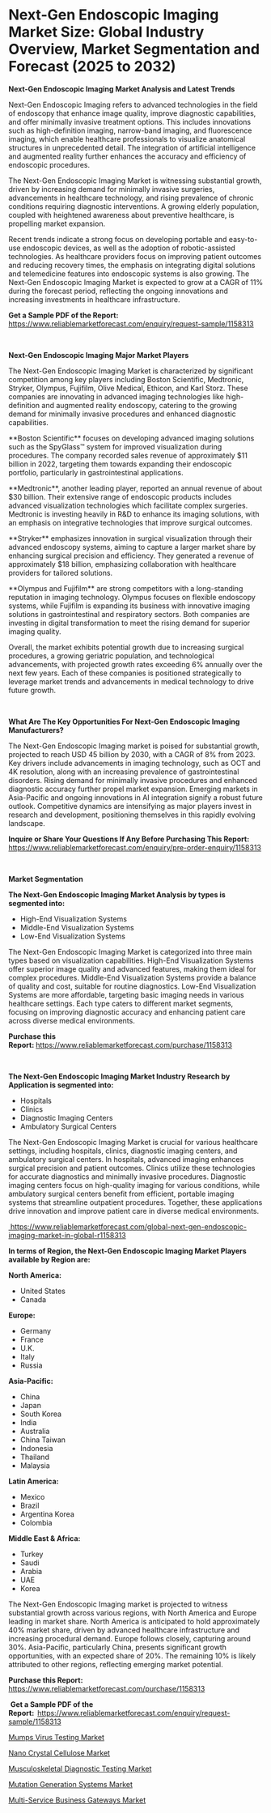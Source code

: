 <p><h1>Next-Gen Endoscopic Imaging Market Size: Global Industry Overview, Market Segmentation and Forecast (2025 to 2032)</h1></p><p><strong>Next-Gen Endoscopic Imaging Market Analysis and Latest Trends</strong></p>
<p><p>Next-Gen Endoscopic Imaging refers to advanced technologies in the field of endoscopy that enhance image quality, improve diagnostic capabilities, and offer minimally invasive treatment options. This includes innovations such as high-definition imaging, narrow-band imaging, and fluorescence imaging, which enable healthcare professionals to visualize anatomical structures in unprecedented detail. The integration of artificial intelligence and augmented reality further enhances the accuracy and efficiency of endoscopic procedures.</p><p>The Next-Gen Endoscopic Imaging Market is witnessing substantial growth, driven by increasing demand for minimally invasive surgeries, advancements in healthcare technology, and rising prevalence of chronic conditions requiring diagnostic interventions. A growing elderly population, coupled with heightened awareness about preventive healthcare, is propelling market expansion.</p><p>Recent trends indicate a strong focus on developing portable and easy-to-use endoscopic devices, as well as the adoption of robotic-assisted technologies. As healthcare providers focus on improving patient outcomes and reducing recovery times, the emphasis on integrating digital solutions and telemedicine features into endoscopic systems is also growing. The Next-Gen Endoscopic Imaging Market is expected to grow at a CAGR of 11% during the forecast period, reflecting the ongoing innovations and increasing investments in healthcare infrastructure.</p></p>
<p><strong>Get a Sample PDF of the Report:&nbsp;</strong> <a href="https://www.reliablemarketforecast.com/enquiry/request-sample/1158313?utm_campaign=1885&utm_medium=2&utm_source=Github&utm_content=ia&utm_term=21032025&utm_id=next-gen-endoscopic-imaging">https://www.reliablemarketforecast.com/enquiry/request-sample/1158313</a></p>
<p>&nbsp;</p>
<p><strong>Next-Gen Endoscopic Imaging Major Market Players</strong></p>
<p><p>The Next-Gen Endoscopic Imaging Market is characterized by significant competition among key players including Boston Scientific, Medtronic, Stryker, Olympus, Fujifilm, Olive Medical, Ethicon, and Karl Storz. These companies are innovating in advanced imaging technologies like high-definition and augmented reality endoscopy, catering to the growing demand for minimally invasive procedures and enhanced diagnostic capabilities.</p><p>**Boston Scientific** focuses on developing advanced imaging solutions such as the SpyGlass™ system for improved visualization during procedures. The company recorded sales revenue of approximately $11 billion in 2022, targeting them towards expanding their endoscopic portfolio, particularly in gastrointestinal applications.</p><p>**Medtronic**, another leading player, reported an annual revenue of about $30 billion. Their extensive range of endoscopic products includes advanced visualization technologies which facilitate complex surgeries. Medtronic is investing heavily in R&D to enhance its imaging solutions, with an emphasis on integrative technologies that improve surgical outcomes.</p><p>**Stryker** emphasizes innovation in surgical visualization through their advanced endoscopy systems, aiming to capture a larger market share by enhancing surgical precision and efficiency. They generated a revenue of approximately $18 billion, emphasizing collaboration with healthcare providers for tailored solutions.</p><p>**Olympus and Fujifilm** are strong competitors with a long-standing reputation in imaging technology. Olympus focuses on flexible endoscopy systems, while Fujifilm is expanding its business with innovative imaging solutions in gastrointestinal and respiratory sectors. Both companies are investing in digital transformation to meet the rising demand for superior imaging quality.</p><p>Overall, the market exhibits potential growth due to increasing surgical procedures, a growing geriatric population, and technological advancements, with projected growth rates exceeding 6% annually over the next few years. Each of these companies is positioned strategically to leverage market trends and advancements in medical technology to drive future growth.</p></p>
<p>&nbsp;</p>
<p><strong>What Are The Key Opportunities For Next-Gen Endoscopic Imaging Manufacturers?</strong></p>
<p><p>The Next-Gen Endoscopic Imaging market is poised for substantial growth, projected to reach USD 45 billion by 2030, with a CAGR of 8% from 2023. Key drivers include advancements in imaging technology, such as OCT and 4K resolution, along with an increasing prevalence of gastrointestinal disorders. Rising demand for minimally invasive procedures and enhanced diagnostic accuracy further propel market expansion. Emerging markets in Asia-Pacific and ongoing innovations in AI integration signify a robust future outlook. Competitive dynamics are intensifying as major players invest in research and development, positioning themselves in this rapidly evolving landscape.</p></p>
<p><strong>Inquire or Share Your Questions If Any Before Purchasing This Report:</strong> <a href="https://www.reliablemarketforecast.com/enquiry/pre-order-enquiry/1158313?utm_campaign=1885&utm_medium=2&utm_source=Github&utm_content=ia&utm_term=21032025&utm_id=next-gen-endoscopic-imaging">https://www.reliablemarketforecast.com/enquiry/pre-order-enquiry/1158313</a></p>
<p>&nbsp;</p>
<p><strong>Market Segmentation</strong></p>
<p><strong>The Next-Gen Endoscopic Imaging Market Analysis by types is segmented into:</strong></p>
<p><ul><li>High-End Visualization Systems</li><li>Middle-End Visualization Systems</li><li>Low-End Visualization Systems</li></ul></p>
<p><p>The Next-Gen Endoscopic Imaging Market is categorized into three main types based on visualization capabilities. High-End Visualization Systems offer superior image quality and advanced features, making them ideal for complex procedures. Middle-End Visualization Systems provide a balance of quality and cost, suitable for routine diagnostics. Low-End Visualization Systems are more affordable, targeting basic imaging needs in various healthcare settings. Each type caters to different market segments, focusing on improving diagnostic accuracy and enhancing patient care across diverse medical environments.</p></p>
<p><strong>Purchase this Report:&nbsp;</strong><a href="https://www.reliablemarketforecast.com/purchase/1158313?utm_campaign=1885&utm_medium=2&utm_source=Github&utm_content=ia&utm_term=21032025&utm_id=next-gen-endoscopic-imaging">https://www.reliablemarketforecast.com/purchase/1158313</a></p>
<p>&nbsp;</p>
<p><strong>The Next-Gen Endoscopic Imaging Market Industry Research by Application is segmented into:</strong></p>
<p><ul><li>Hospitals</li><li>Clinics</li><li>Diagnostic Imaging Centers</li><li>Ambulatory Surgical Centers</li></ul></p>
<p><p>The Next-Gen Endoscopic Imaging Market is crucial for various healthcare settings, including hospitals, clinics, diagnostic imaging centers, and ambulatory surgical centers. In hospitals, advanced imaging enhances surgical precision and patient outcomes. Clinics utilize these technologies for accurate diagnostics and minimally invasive procedures. Diagnostic imaging centers focus on high-quality imaging for various conditions, while ambulatory surgical centers benefit from efficient, portable imaging systems that streamline outpatient procedures. Together, these applications drive innovation and improve patient care in diverse medical environments.</p></p>
<p><a href="https://www.reliablemarketforecast.com/global-next-gen-endoscopic-imaging-market-in-global-r1158313?utm_campaign=1885&utm_medium=2&utm_source=Github&utm_content=ia&utm_term=21032025&utm_id=next-gen-endoscopic-imaging">&nbsp;https://www.reliablemarketforecast.com/global-next-gen-endoscopic-imaging-market-in-global-r1158313</a></p>
<p><strong>In terms of Region, the Next-Gen Endoscopic Imaging Market Players available by Region are:</strong></p>
<p>
    <p> <strong> North America: </strong>
        <ul>
            <li>United States</li>
            <li>Canada</li>
        </ul>
        </p> 
    <p> <strong> Europe: </strong>
        <ul>
            <li>Germany</li>
            <li>France</li>
            <li>U.K.</li>
            <li>Italy</li>
            <li>Russia</li>
        </ul>
        </p> 
    <p> <strong> Asia-Pacific: </strong>
        <ul>
            <li>China</li>
            <li>Japan</li>
            <li>South Korea</li>
            <li>India</li>
            <li>Australia</li>
            <li>China Taiwan</li>
            <li>Indonesia</li>
            <li>Thailand</li>
            <li>Malaysia</li>
        </ul>
        </p> 
    <p> <strong> Latin America: </strong>
        <ul>
            <li>Mexico</li>
            <li>Brazil</li>
            <li>Argentina Korea</li>
            <li>Colombia</li>
        </ul>
        </p> 
    <p> <strong> Middle East & Africa: </strong>
        <ul>
            <li>Turkey</li>
            <li>Saudi</li>
            <li>Arabia</li>
            <li>UAE</li>
            <li>Korea</li>
        </ul>
    </p>
    </p>
<p><p>The Next-Gen Endoscopic Imaging market is projected to witness substantial growth across various regions, with North America and Europe leading in market share. North America is anticipated to hold approximately 40% market share, driven by advanced healthcare infrastructure and increasing procedural demand. Europe follows closely, capturing around 30%. Asia-Pacific, particularly China, presents significant growth opportunities, with an expected share of 20%. The remaining 10% is likely attributed to other regions, reflecting emerging market potential.</p></p>
<p><strong>Purchase this Report: </strong><a href="https://www.reliablemarketforecast.com/purchase/1158313?utm_campaign=1885&utm_medium=2&utm_source=Github&utm_content=ia&utm_term=21032025&utm_id=next-gen-endoscopic-imaging">https://www.reliablemarketforecast.com/purchase/1158313</a></p>
<p>&nbsp;<strong>Get a Sample PDF of the Report:&nbsp;&nbsp;</strong><a href="https://www.reliablemarketforecast.com/enquiry/request-sample/1158313?utm_campaign=1885&utm_medium=2&utm_source=Github&utm_content=ia&utm_term=21032025&utm_id=next-gen-endoscopic-imaging">https://www.reliablemarketforecast.com/enquiry/request-sample/1158313</a></p>
<p><strong></strong></p>
<p><p><a href="https://github.com/elhibacajka/Market-Research-Report-List-1/blob/main/mumps-virus-testing-market.md?utm_campaign=1885&utm_medium=2&utm_source=Github&utm_content=ia&utm_term=21032025&utm_id=next-gen-endoscopic-imaging">Mumps Virus Testing Market</a></p><p><a href="https://github.com/lazregaartun/Market-Research-Report-List-1/blob/main/nano-crystal-cellulose-market.md?utm_campaign=1885&utm_medium=2&utm_source=Github&utm_content=ia&utm_term=21032025&utm_id=next-gen-endoscopic-imaging">Nano Crystal Cellulose Market</a></p><p><a href="https://github.com/ienamoun/Market-Research-Report-List-1/blob/main/musculoskeletal-diagnostic-testing-market.md?utm_campaign=1885&utm_medium=2&utm_source=Github&utm_content=ia&utm_term=21032025&utm_id=next-gen-endoscopic-imaging">Musculoskeletal Diagnostic Testing Market</a></p><p><a href="https://github.com/jolashta/Market-Research-Report-List-1/blob/main/mutation-generation-systems-market.md?utm_campaign=1885&utm_medium=2&utm_source=Github&utm_content=ia&utm_term=21032025&utm_id=next-gen-endoscopic-imaging">Mutation Generation Systems Market</a></p><p><a href="https://github.com/drevertevell/Market-Research-Report-List-1/blob/main/multi-service-business-gateways-market.md?utm_campaign=1885&utm_medium=2&utm_source=Github&utm_content=ia&utm_term=21032025&utm_id=next-gen-endoscopic-imaging">Multi-Service Business Gateways Market</a></p></p>